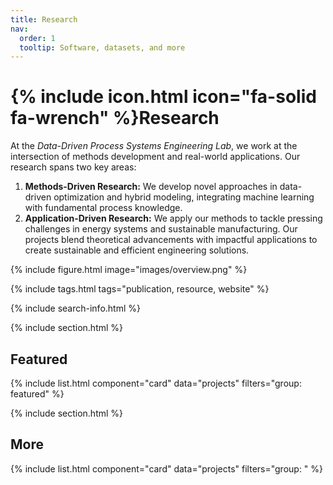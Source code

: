 ```yaml
---
title: Research
nav:
  order: 1
  tooltip: Software, datasets, and more
---
```


# {% include icon.html icon="fa-solid fa-wrench" %}Research

At the *Data-Driven Process Systems Engineering Lab*, we work at the intersection of methods development and real-world applications. Our research spans two key areas:
1. **Methods-Driven Research:** We develop novel approaches in data-driven optimization and hybrid modeling, integrating machine learning with fundamental process knowledge.
2. **Application-Driven Research:** We apply our methods to tackle pressing challenges in energy systems and sustainable manufacturing.
Our projects blend theoretical advancements with impactful applications to create sustainable and efficient engineering solutions.

{% include figure.html image="images/overview.png" %}

{% include tags.html tags="publication, resource, website" %}

{% include search-info.html %}

{% include section.html %}

## Featured

{% include list.html component="card" data="projects" filters="group: featured" %}

{% include section.html %}

## More

{% include list.html component="card" data="projects" filters="group: " %}

